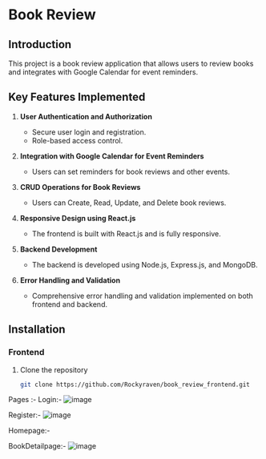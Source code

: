 
# Book Review

## Introduction

This project is a book review application that allows users to review books and integrates with Google Calendar for event reminders.

## Key Features Implemented

1. **User Authentication and Authorization**
   - Secure user login and registration.
   - Role-based access control.

2. **Integration with Google Calendar for Event Reminders**
   - Users can set reminders for book reviews and other events.

3. **CRUD Operations for Book Reviews**
   - Users can Create, Read, Update, and Delete book reviews.

4. **Responsive Design using React.js**
   - The frontend is built with React.js and is fully responsive.

5. **Backend Development**
   - The backend is developed using Node.js, Express.js, and MongoDB.

6. **Error Handling and Validation**
   - Comprehensive error handling and validation implemented on both frontend and backend.

## Installation

### Frontend

1. Clone the repository
   ```bash
   git clone https://github.com/Rockyraven/book_review_frontend.git


Pages :- 
Login:- ![image](https://github.com/Rockyraven/book_review_frontend/assets/89784704/7c882eb5-97ca-46ec-b207-7e467ccf7068)


Register:- ![image](https://github.com/Rockyraven/book_review_frontend/assets/89784704/a26efa73-85a5-461a-8e38-ecdfb87cd185)


Homepage:- 

BookDetailpage:- ![image](https://github.com/Rockyraven/book_review_frontend/assets/89784704/0e410c52-a75f-4705-93d2-b63b22f5f11f)

